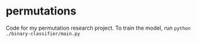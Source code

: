 # permutations
 Code for my permutation research project. To train the model, run `python ./binary-classifier/main.py`
